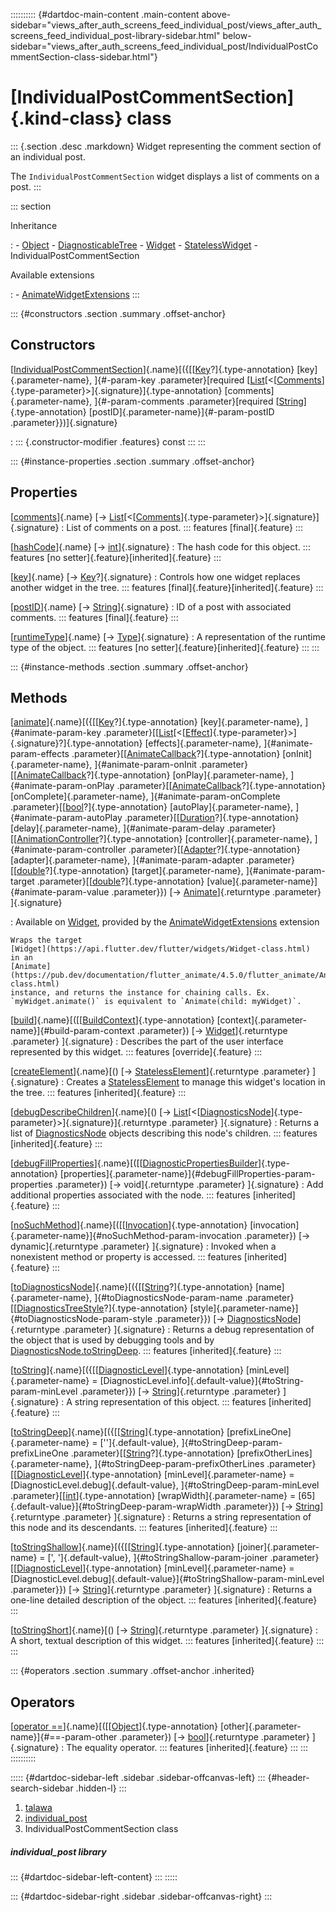 :::::::::: {#dartdoc-main-content .main-content above-sidebar="views_after_auth_screens_feed_individual_post/views_after_auth_screens_feed_individual_post-library-sidebar.html" below-sidebar="views_after_auth_screens_feed_individual_post/IndividualPostCommentSection-class-sidebar.html"}
<div>

# [IndividualPostCommentSection]{.kind-class} class

</div>

::: {.section .desc .markdown}
Widget representing the comment section of an individual post.

The `IndividualPostCommentSection` widget displays a list of comments on
a post.
:::

::: section

Inheritance

:   -   [Object](https://api.flutter.dev/flutter/dart-core/Object-class.html)
    -   [DiagnosticableTree](https://api.flutter.dev/flutter/foundation/DiagnosticableTree-class.html)
    -   [Widget](https://api.flutter.dev/flutter/widgets/Widget-class.html)
    -   [StatelessWidget](https://api.flutter.dev/flutter/widgets/StatelessWidget-class.html)
    -   IndividualPostCommentSection

Available extensions

:   -   [AnimateWidgetExtensions](https://pub.dev/documentation/flutter_animate/4.5.0/flutter_animate/AnimateWidgetExtensions.html)
:::

::: {#constructors .section .summary .offset-anchor}
## Constructors

[[IndividualPostCommentSection](../views_after_auth_screens_feed_individual_post/IndividualPostCommentSection/IndividualPostCommentSection.html)]{.name}[({[[[Key](https://api.flutter.dev/flutter/foundation/Key-class.html)?]{.type-annotation} [key]{.parameter-name}, ]{#-param-key .parameter}[required [[List](https://api.flutter.dev/flutter/dart-core/List-class.html)[\<[[Comments](../models_post_post_model/Comments-class.html)]{.type-parameter}\>]{.signature}]{.type-annotation} [comments]{.parameter-name}, ]{#-param-comments .parameter}[required [[String](https://api.flutter.dev/flutter/dart-core/String-class.html)]{.type-annotation} [postID]{.parameter-name}]{#-param-postID .parameter}})]{.signature}

:   ::: {.constructor-modifier .features}
    const
    :::
:::

::: {#instance-properties .section .summary .offset-anchor}
## Properties

[[comments](../views_after_auth_screens_feed_individual_post/IndividualPostCommentSection/comments.html)]{.name} [→ [List](https://api.flutter.dev/flutter/dart-core/List-class.html)[\<[[Comments](../models_post_post_model/Comments-class.html)]{.type-parameter}\>]{.signature}]{.signature}
:   List of comments on a post.
    ::: features
    [final]{.feature}
    :::

[[hashCode](https://api.flutter.dev/flutter/widgets/Widget/hashCode.html)]{.name} [→ [int](https://api.flutter.dev/flutter/dart-core/int-class.html)]{.signature}
:   The hash code for this object.
    ::: features
    [no setter]{.feature}[inherited]{.feature}
    :::

[[key](https://api.flutter.dev/flutter/widgets/Widget/key.html)]{.name} [→ [Key](https://api.flutter.dev/flutter/foundation/Key-class.html)?]{.signature}
:   Controls how one widget replaces another widget in the tree.
    ::: features
    [final]{.feature}[inherited]{.feature}
    :::

[[postID](../views_after_auth_screens_feed_individual_post/IndividualPostCommentSection/postID.html)]{.name} [→ [String](https://api.flutter.dev/flutter/dart-core/String-class.html)]{.signature}
:   ID of a post with associated comments.
    ::: features
    [final]{.feature}
    :::

[[runtimeType](https://api.flutter.dev/flutter/dart-core/Object/runtimeType.html)]{.name} [→ [Type](https://api.flutter.dev/flutter/dart-core/Type-class.html)]{.signature}
:   A representation of the runtime type of the object.
    ::: features
    [no setter]{.feature}[inherited]{.feature}
    :::
:::

::: {#instance-methods .section .summary .offset-anchor}
## Methods

[[animate](https://pub.dev/documentation/flutter_animate/4.5.0/flutter_animate/AnimateWidgetExtensions/animate.html)]{.name}[({[[[Key](https://api.flutter.dev/flutter/foundation/Key-class.html)?]{.type-annotation} [key]{.parameter-name}, ]{#animate-param-key .parameter}[[[List](https://api.flutter.dev/flutter/dart-core/List-class.html)[\<[[Effect](https://pub.dev/documentation/flutter_animate/4.5.0/flutter_animate/Effect-class.html)]{.type-parameter}\>]{.signature}?]{.type-annotation} [effects]{.parameter-name}, ]{#animate-param-effects .parameter}[[[AnimateCallback](https://pub.dev/documentation/flutter_animate/4.5.0/flutter_animate/AnimateCallback.html)?]{.type-annotation} [onInit]{.parameter-name}, ]{#animate-param-onInit .parameter}[[[AnimateCallback](https://pub.dev/documentation/flutter_animate/4.5.0/flutter_animate/AnimateCallback.html)?]{.type-annotation} [onPlay]{.parameter-name}, ]{#animate-param-onPlay .parameter}[[[AnimateCallback](https://pub.dev/documentation/flutter_animate/4.5.0/flutter_animate/AnimateCallback.html)?]{.type-annotation} [onComplete]{.parameter-name}, ]{#animate-param-onComplete .parameter}[[[bool](https://api.flutter.dev/flutter/dart-core/bool-class.html)?]{.type-annotation} [autoPlay]{.parameter-name}, ]{#animate-param-autoPlay .parameter}[[[Duration](https://api.flutter.dev/flutter/dart-core/Duration-class.html)?]{.type-annotation} [delay]{.parameter-name}, ]{#animate-param-delay .parameter}[[[AnimationController](https://api.flutter.dev/flutter/animation/AnimationController-class.html)?]{.type-annotation} [controller]{.parameter-name}, ]{#animate-param-controller .parameter}[[[Adapter](https://pub.dev/documentation/flutter_animate/4.5.0/flutter_animate/Adapter-class.html)?]{.type-annotation} [adapter]{.parameter-name}, ]{#animate-param-adapter .parameter}[[[double](https://api.flutter.dev/flutter/dart-core/double-class.html)?]{.type-annotation} [target]{.parameter-name}, ]{#animate-param-target .parameter}[[[double](https://api.flutter.dev/flutter/dart-core/double-class.html)?]{.type-annotation} [value]{.parameter-name}]{#animate-param-value .parameter}}) [→ [Animate](https://pub.dev/documentation/flutter_animate/4.5.0/flutter_animate/Animate-class.html)]{.returntype .parameter} ]{.signature}

:   Available on
    [Widget](https://api.flutter.dev/flutter/widgets/Widget-class.html),
    provided by the
    [AnimateWidgetExtensions](https://pub.dev/documentation/flutter_animate/4.5.0/flutter_animate/AnimateWidgetExtensions.html)
    extension

    Wraps the target
    [Widget](https://api.flutter.dev/flutter/widgets/Widget-class.html)
    in an
    [Animate](https://pub.dev/documentation/flutter_animate/4.5.0/flutter_animate/Animate-class.html)
    instance, and returns the instance for chaining calls. Ex.
    `myWidget.animate()` is equivalent to `Animate(child: myWidget)`.

[[build](../views_after_auth_screens_feed_individual_post/IndividualPostCommentSection/build.html)]{.name}[([[[BuildContext](https://api.flutter.dev/flutter/widgets/BuildContext-class.html)]{.type-annotation} [context]{.parameter-name}]{#build-param-context .parameter}) [→ [Widget](https://api.flutter.dev/flutter/widgets/Widget-class.html)]{.returntype .parameter} ]{.signature}
:   Describes the part of the user interface represented by this widget.
    ::: features
    [override]{.feature}
    :::

[[createElement](https://api.flutter.dev/flutter/widgets/StatelessWidget/createElement.html)]{.name}[() [→ [StatelessElement](https://api.flutter.dev/flutter/widgets/StatelessElement-class.html)]{.returntype .parameter} ]{.signature}
:   Creates a
    [StatelessElement](https://api.flutter.dev/flutter/widgets/StatelessElement-class.html)
    to manage this widget\'s location in the tree.
    ::: features
    [inherited]{.feature}
    :::

[[debugDescribeChildren](https://api.flutter.dev/flutter/foundation/DiagnosticableTree/debugDescribeChildren.html)]{.name}[() [→ [List](https://api.flutter.dev/flutter/dart-core/List-class.html)[\<[[DiagnosticsNode](https://api.flutter.dev/flutter/foundation/DiagnosticsNode-class.html)]{.type-parameter}\>]{.signature}]{.returntype .parameter} ]{.signature}
:   Returns a list of
    [DiagnosticsNode](https://api.flutter.dev/flutter/foundation/DiagnosticsNode-class.html)
    objects describing this node\'s children.
    ::: features
    [inherited]{.feature}
    :::

[[debugFillProperties](https://api.flutter.dev/flutter/widgets/Widget/debugFillProperties.html)]{.name}[([[[DiagnosticPropertiesBuilder](https://api.flutter.dev/flutter/foundation/DiagnosticPropertiesBuilder-class.html)]{.type-annotation} [properties]{.parameter-name}]{#debugFillProperties-param-properties .parameter}) [→ void]{.returntype .parameter} ]{.signature}
:   Add additional properties associated with the node.
    ::: features
    [inherited]{.feature}
    :::

[[noSuchMethod](https://api.flutter.dev/flutter/dart-core/Object/noSuchMethod.html)]{.name}[([[[Invocation](https://api.flutter.dev/flutter/dart-core/Invocation-class.html)]{.type-annotation} [invocation]{.parameter-name}]{#noSuchMethod-param-invocation .parameter}) [→ dynamic]{.returntype .parameter} ]{.signature}
:   Invoked when a nonexistent method or property is accessed.
    ::: features
    [inherited]{.feature}
    :::

[[toDiagnosticsNode](https://api.flutter.dev/flutter/foundation/DiagnosticableTree/toDiagnosticsNode.html)]{.name}[({[[[String](https://api.flutter.dev/flutter/dart-core/String-class.html)?]{.type-annotation} [name]{.parameter-name}, ]{#toDiagnosticsNode-param-name .parameter}[[[DiagnosticsTreeStyle](https://api.flutter.dev/flutter/foundation/DiagnosticsTreeStyle.html)?]{.type-annotation} [style]{.parameter-name}]{#toDiagnosticsNode-param-style .parameter}}) [→ [DiagnosticsNode](https://api.flutter.dev/flutter/foundation/DiagnosticsNode-class.html)]{.returntype .parameter} ]{.signature}
:   Returns a debug representation of the object that is used by
    debugging tools and by
    [DiagnosticsNode.toStringDeep](https://api.flutter.dev/flutter/foundation/DiagnosticsNode/toStringDeep.html).
    ::: features
    [inherited]{.feature}
    :::

[[toString](https://api.flutter.dev/flutter/foundation/Diagnosticable/toString.html)]{.name}[({[[[DiagnosticLevel](https://api.flutter.dev/flutter/foundation/DiagnosticLevel.html)]{.type-annotation} [minLevel]{.parameter-name} = [DiagnosticLevel.info]{.default-value}]{#toString-param-minLevel .parameter}}) [→ [String](https://api.flutter.dev/flutter/dart-core/String-class.html)]{.returntype .parameter} ]{.signature}
:   A string representation of this object.
    ::: features
    [inherited]{.feature}
    :::

[[toStringDeep](https://api.flutter.dev/flutter/foundation/DiagnosticableTree/toStringDeep.html)]{.name}[({[[[String](https://api.flutter.dev/flutter/dart-core/String-class.html)]{.type-annotation} [prefixLineOne]{.parameter-name} = [\'\']{.default-value}, ]{#toStringDeep-param-prefixLineOne .parameter}[[[String](https://api.flutter.dev/flutter/dart-core/String-class.html)?]{.type-annotation} [prefixOtherLines]{.parameter-name}, ]{#toStringDeep-param-prefixOtherLines .parameter}[[[DiagnosticLevel](https://api.flutter.dev/flutter/foundation/DiagnosticLevel.html)]{.type-annotation} [minLevel]{.parameter-name} = [DiagnosticLevel.debug]{.default-value}, ]{#toStringDeep-param-minLevel .parameter}[[[int](https://api.flutter.dev/flutter/dart-core/int-class.html)]{.type-annotation} [wrapWidth]{.parameter-name} = [65]{.default-value}]{#toStringDeep-param-wrapWidth .parameter}}) [→ [String](https://api.flutter.dev/flutter/dart-core/String-class.html)]{.returntype .parameter} ]{.signature}
:   Returns a string representation of this node and its descendants.
    ::: features
    [inherited]{.feature}
    :::

[[toStringShallow](https://api.flutter.dev/flutter/foundation/DiagnosticableTree/toStringShallow.html)]{.name}[({[[[String](https://api.flutter.dev/flutter/dart-core/String-class.html)]{.type-annotation} [joiner]{.parameter-name} = [\', \']{.default-value}, ]{#toStringShallow-param-joiner .parameter}[[[DiagnosticLevel](https://api.flutter.dev/flutter/foundation/DiagnosticLevel.html)]{.type-annotation} [minLevel]{.parameter-name} = [DiagnosticLevel.debug]{.default-value}]{#toStringShallow-param-minLevel .parameter}}) [→ [String](https://api.flutter.dev/flutter/dart-core/String-class.html)]{.returntype .parameter} ]{.signature}
:   Returns a one-line detailed description of the object.
    ::: features
    [inherited]{.feature}
    :::

[[toStringShort](https://api.flutter.dev/flutter/widgets/Widget/toStringShort.html)]{.name}[() [→ [String](https://api.flutter.dev/flutter/dart-core/String-class.html)]{.returntype .parameter} ]{.signature}
:   A short, textual description of this widget.
    ::: features
    [inherited]{.feature}
    :::
:::

::: {#operators .section .summary .offset-anchor .inherited}
## Operators

[[operator ==](https://api.flutter.dev/flutter/widgets/Widget/operator_equals.html)]{.name}[([[[Object](https://api.flutter.dev/flutter/dart-core/Object-class.html)]{.type-annotation} [other]{.parameter-name}]{#==-param-other .parameter}) [→ [bool](https://api.flutter.dev/flutter/dart-core/bool-class.html)]{.returntype .parameter} ]{.signature}
:   The equality operator.
    ::: features
    [inherited]{.feature}
    :::
:::
::::::::::

::::: {#dartdoc-sidebar-left .sidebar .sidebar-offcanvas-left}
::: {#header-search-sidebar .hidden-l}
:::

1.  [talawa](../index.html)
2.  [individual_post](../views_after_auth_screens_feed_individual_post/)
3.  IndividualPostCommentSection class

##### individual_post library

::: {#dartdoc-sidebar-left-content}
:::
:::::

::: {#dartdoc-sidebar-right .sidebar .sidebar-offcanvas-right}
:::

